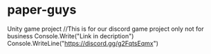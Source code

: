 # paper-guys
Unity  game project
//This is for our discord game project only not for business
Console.Write("Link in decription")
Console.WriteLine("https://discord.gg/g2FqtsEqmx")
